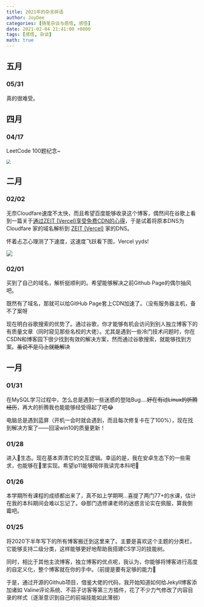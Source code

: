 ```yaml
---
title: 2021年的杂言碎语
author: JoyDee
categories: [随笔杂谈与感悟, 感悟]
date: 2021-02-04 21:41:00 +0800
tags: [感悟, 杂谈]
math: true
---
```


## 五月

### 05/31
真的很难受。

## 四月

### 04/17

LeetCode 100题纪念~

<img src="https://gitee.com/j__strawhat/MyImages/raw/master/20210417232507.png" style="zoom: 67%;" />

## 二月

### 02/02

无奈Cloudfare速度不太快，而且希望百度能够收录这个博客，偶然间在谷歌上看到一篇关于[通过ZEIT (Vercel)享受免费CDN的心得](https://zpjiang.me/2020/01/15/let-baidu-index-github-page/)，于是试着将原本DNS为 Cloudfare 家的域名解析到 [ZEIT (Vercel)](https://vercel.com/j-strawhat) 家的DNS。

怀着忐忑心理测了下速度，这速度飞跃看下图，Vercel yyds!

<img src="https://gitee.com/j__strawhat/MyImages/raw/master/20210206131317.png"/>

### 02/01

买到了自己的域名，解析挺顺利的。希望能够解决之前Github Page的偶尔抽风吧。

既然有了域名，那就可以给GitHub Page套上CDN加速了。（没有服务器主机，备不了案呀

现在明白谷歌搜索的优势了。通过谷歌，你才能够有机会访问到别人独立博客下的有质量文章（同时窥见那些名校的大佬）。尤其是遇到一些冷门技术问题时，你在CSDN和博客园下很少找到有效的解决方案，然而通过谷歌搜索，就能够找到方案。~~虽说不是马上就能解决~~

## 一月

### 01/31

在MySQL学习过程中，怎么总是遇到一些迷惑的登陆Bug....~~好在有过Linux的折腾经历~~，再大的折腾我也能能够经受得起了吧😂

电脑总是遇到蓝屏（开机一会时就会遇到，而且每次修复卡在了100%），现在找到解决方案了——回滚win10的质量更新！

### 01/28

进入🍎生态。现在基本弄清它的交互逻辑。幸运的是，我在安卓生态下的一些需求，也能够在🍎里实现。希望ip11能够陪伴我读完本科吧🙏

### 01/26

本学期所有课程的成绩都出来了，真不如上学期啊...喜提了两门77+的水课，估计在我的本科期间会难以忘记了。😅那门选修课老师的迷惑言论实在佩服，算我倒霉吧。

### 01/25

将2020下半年写下的所有博客搬迁到这里来了。主要是喜欢这个主题的分类栏，它能够支持二级分类，这样能够更好地帮助我搭建CS学习的技能树。

同时，相比于其他主流博客，独立博客的优点呢，我认为，你能够将博客进行高度的自定义化，整个博客就在你的手中。（前提是要有足够的能力🤕

于是，通过开源的Github项目，借鉴大佬的代码，我开始知道如何给Jekyll博客添加诸如 Valine评论系统、不蒜子访客等第三方插件，花了不少力气修改了内容目录的样式（逐渐意识到自己的前端技能如此薄弱）

